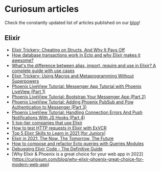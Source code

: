 # Curiosum articles

Check the constantly updated list of articles published on our [blog](https://curiosum.dev/blog?utm_source=social&utm_medium=github)!

## Elixir

- [Elixir Trickery: Cheating on Structs, And Why It Pays Off](https://curiosum.dev/blog/elixir-trickery-cheating-on-structs?utm_source=social&utm_medium=github)
- [How database transactions work in Ecto and why Elixir makes it awesome?](https://curiosum.dev/blog/elixir-ecto-database-transactions?utm_source=social&utm_medium=github)
- [What's the difference between alias, import, require and use in Elixir? A complete guide with use cases](https://curiosum.dev/blog/alias-import-require-use-in-elixir?utm_source=social&utm_medium=github)
- [Elixir Trickery: Using Macros and Metaprogramming Without Superpowers](https://curiosum.dev/blog/elixir-trickery-using-macros-metaprogramming?utm_source=social&utm_medium=github)
- [Phoenix LiveView Tutorial: Messenger App Tutorial with Phoenix LiveView (Part 1)](https://curiosum.dev/blog/elixir-phoenix-liveview-messenger-part-1?utm_source=social&utm_medium=github)
- [Phoenix LiveView Tutorial: Bootstrap Your Messenger App (Part 2)](https://curiosum.dev/blog/elixir-phoenix-liveview-messenger-part-2?utm_source=social&utm_medium=github)
- [Phoenix LiveView Tutorial: Adding Phoenix PubSub and Pow Authentication to Messenger (Part 3)](https://curiosum.dev/blog/elixir-phoenix-liveview-messenger-part-3?utm_source=social&utm_medium=github)
- [Phoenix LiveView Tutorial: Handling Connection Errors And Push Notifications With JS Hooks (Part 4)](https://curiosum.dev/blog/elixir-phoenix-liveview-messenger-part-4?utm_source=social&utm_medium=github)
- [5 top-tier companies that use Elixir](https://curiosum.dev/blog/5-top-tier-companies-that-use-Elixir?utm_source=social&utm_medium=github)
- [How to test HTTP requests in Elixir with ExVCR](https://curiosum.dev/blog/test-http-requests-in-elixir-with-exvcr?utm_source=social&utm_medium=github)
- [Top 5 Elixir Skills to Learn in 2021 [for Juniors]](https://curiosum.dev/blog/elixir-key-skills-junior?utm_source=social&utm_medium=github)
- [Elixir in 2021: The Now, The Tomorrow, The Future](https://curiosum.dev/blog/elixir-2021-now-and-future?utm_source=social&utm_medium=github)
- [How to compose and refactor Ecto queries with Queries Modules](https://curiosum.dev/blog/composable-elixir-ecto-queries-modules?utm_source=social&utm_medium=github)
- [Debugging Elixir Code - The Definitive Guide](https://curiosum.dev/blog/debugging-elixir-code-the-definitive-guide?utm_source=social&utm_medium=github)
- [Why Elixir & Phoenix is a great choice for your web app in 2022] (https://curiosum.com/blog/why-elixir-phoenix-great-choice-for-modern-web-app)
